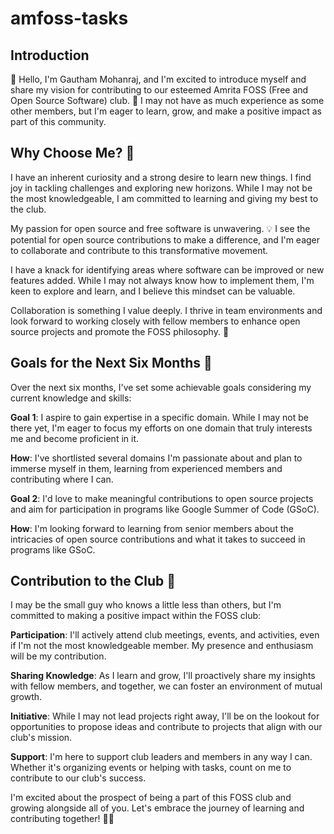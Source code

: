 # amfoss-tasks

## Introduction

👋 Hello, I'm Gautham Mohanraj, and I'm excited to introduce myself and share my vision for contributing to our esteemed Amrita FOSS (Free and Open Source Software) club. 🚀 I may not have as much experience as some other members, but I'm eager to learn, grow, and make a positive impact as part of this community.

## Why Choose Me? 🤔

I have an inherent curiosity and a strong desire to learn new things. I find joy in tackling challenges and exploring new horizons. While I may not be the most knowledgeable, I am committed to learning and giving my best to the club.

My passion for open source and free software is unwavering. 💡 I see the potential for open source contributions to make a difference, and I'm eager to collaborate and contribute to this transformative movement.

I have a knack for identifying areas where software can be improved or new features added. While I may not always know how to implement them, I'm keen to explore and learn, and I believe this mindset can be valuable.

Collaboration is something I value deeply. I thrive in team environments and look forward to working closely with fellow members to enhance open source projects and promote the FOSS philosophy. 🤝

## Goals for the Next Six Months 📆

Over the next six months, I've set some achievable goals considering my current knowledge and skills:

**Goal 1**: I aspire to gain expertise in a specific domain. While I may not be there yet, I'm eager to focus my efforts on one domain that truly interests me and become proficient in it.

**How**: I've shortlisted several domains I'm passionate about and plan to immerse myself in them, learning from experienced members and contributing where I can.

**Goal 2**: I'd love to make meaningful contributions to open source projects and aim for participation in programs like Google Summer of Code (GSoC).

**How**: I'm looking forward to learning from senior members about the intricacies of open source contributions and what it takes to succeed in programs like GSoC.

## Contribution to the Club 🤝

I may be the small guy who knows a little less than others, but I'm committed to making a positive impact within the FOSS club:

**Participation**: I'll actively attend club meetings, events, and activities, even if I'm not the most knowledgeable member. My presence and enthusiasm will be my contribution.

**Sharing Knowledge**: As I learn and grow, I'll proactively share my insights with fellow members, and together, we can foster an environment of mutual growth.

**Initiative**: While I may not lead projects right away, I'll be on the lookout for opportunities to propose ideas and contribute to projects that align with our club's mission.

**Support**: I'm here to support club leaders and members in any way I can. Whether it's organizing events or helping with tasks, count on me to contribute to our club's success.

I'm excited about the prospect of being a part of this FOSS club and growing alongside all of you. Let's embrace the journey of learning and contributing together! 🌟🚀
